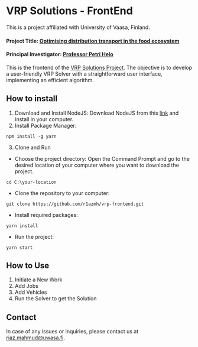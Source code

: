 # VRP Solutions - FrontEnd
This is a project affiliated with University of Vaasa, Finland.
#### Project Title: [Optimising distribution transport in the food ecosystem](https://www.uwasa.fi/en/elintarvike-ekosysteemi)
#### Principal Investigator: [Professor Petri Helo](https://www.uwasa.fi/en/person/1041808)
This is the frontend of the [VRP Solutions Project](https://github.com/r1azmh/vrp-backend). The objective is to develop a user-friendly VRP Solver with a straightforward user interface, implementing an efficient algorithm.
## How to install
1. Download and Install NodeJS: Download NodeJS from this [link](https://nodejs.org/en/download) and install in your computer.
2. Install Package Manager:
```shell
npm install -g yarn
```
3. Clone and Run
* Choose the project directory: Open the Command Prompt and go to the desired location of your computer where you want to download the project.
```shell
cd C:\your-location
```
* Clone the repository to your computer:
```shell
git clone https://github.com/r1azmh/vrp-frontend.git
```
* Install required packages:
```shell
yarn install
```
* Run the project:
```shell
yarn start
```
## How to Use
1. Initiate a New Work
2. Add Jobs
3. Add Vehicles
4. Run the Solver to get the Solution
## Contact
In case of any issues or inquiries, please contact us at [riaz.mahmud@uwasa.fi](mailto:riaz.mahmud@uwasa.fi).
